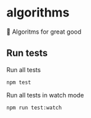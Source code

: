 # algorithms

👾 Algoritms for great good

## Run tests

Run all tests

```
npm test
```

Run all tests in watch mode

```
npm run test:watch
```
